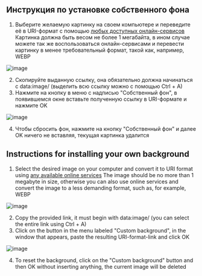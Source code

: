 ## Инструкция по установке собственного фона
1. Выберите желаемую картинку на своем компьютере и переведите её в URI-формат с помощью [любых доступных онлайн-сервисов](https://ru.inettools.net/image/konverter-izobrajeniya-v-data-uri)
Картинка должна быть весом не более 1 мегабайта, в ином случае можете так же воспользоваться онлайн-сервисами и перевести картинку в менее требовательный формат, такой как, например, WEBP

![image](https://github.com/user-attachments/assets/aaab8d2b-3cf8-415f-aa83-f278708e9a39)

2. Скопируйте выданную ссылку, она обязательно должна начинаться с data:image/ (выделить всю ссылку можно с помощью Ctrl + A)
3. Нажмите на кнопку в меню с надписью "Собственный фон", в появившемся окне вставьте полученную ссылку в URI-формате и нажмите OK

![image](https://github.com/user-attachments/assets/06336548-f2c8-42a8-a38c-fe01a6ebb902)

4. Чтобы сбросить фон, нажмите на кнопку "Собственный фон" и далее OK ничего не вставляя, текущая картинка удалится

## Instructions for installing your own background
1. Select the desired image on your computer and convert it to URI format using [any available online services]([https://ru.inettools.net/image/konverter-izobrajeniya-v-data-uri)
The image should be no more than 1 megabyte in size, otherwise you can also use online services and convert the image to a less demanding format, such as, for example, WEBP

![image](https://github.com/user-attachments/assets/aaab8d2b-3cf8-415f-aa83-f278708e9a39)

2. Copy the provided link, it must begin with data:image/ (you can select the entire link using Ctrl + A)
3. Click on the button in the menu labeled "Custom background", in the window that appears, paste the resulting URI-format-link and click OK

![image](https://github.com/user-attachments/assets/06336548-f2c8-42a8-a38c-fe01a6ebb902)

4. To reset the background, click on the "Custom background" button and then OK without inserting anything, the current image will be deleted
